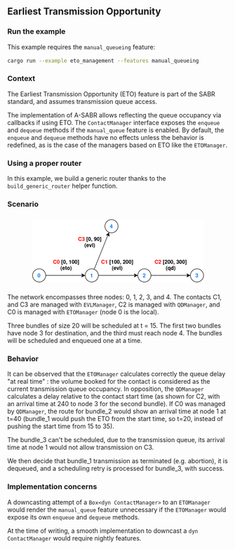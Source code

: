 ## Earliest Transmission Opportunity

### Run the example

This example requires the `manual_queueing` feature:
```bash
cargo run --example eto_management --features manual_queueing
```

### Context

The Earliest Transmission Opportunity (ETO) feature is part of the SABR standard, and assumes transmission queue access.

The implementation of A-SABR allows reflecting the queue occupancy via callbacks if using ETO. The `ContactManager` interface exposes the `enqueue` and `dequeue` methods if the `manual_queue` feature is enabled. By default, the `enqueue` and `dequeue` methods have no effects unless the behavior is redefined, as is the case of the managers based on ETO like the `ETOManager`.

### Using a proper router

In this example, we build a generic router thanks to the `build_generic_router` helper function.

### Scenario

<img src="eto_management.png" alt="ETO Management" style="display: block; margin: 25px auto">

The network encompasses three nodes: 0, 1, 2, 3, and 4. The contacts C1, and C3 are managed with `EVLManager`, C2 is managed with `QDManager`, and C0 is managed with `ETOManager` (node 0 is the local).

Three bundles of size 20 will be scheduled at t = 15. The first two bundles have node 3 for destination, and the third must reach node 4. The bundles will be scheduled and enqueued one at a time.

### Behavior

It can be observed that the `ETOManager` calculates correctly the queue delay "at real time" : the volume booked for the contact is considered as the current transmission queue occupancy. In opposition, the `QDManager` calculates a delay relative to the contact start time (as shown for C2, with an arrival time at 240 to node 3 for the second bundle). If C0 was managed by `QDManager`, the route for bundle_2 would show an arrival time at node 1 at t=40 (bundle_1 would push the ETO from the start time, so t=20, instead of pushing the start time from 15 to 35).

The bundle_3 can't be scheduled, due to the transmission queue, its arrival time at node 1 would not allow transmission on C3.

We then decide that bundle_1 transmission as terminated (e.g. abortion), it is dequeued, and a scheduling retry is processed for bundle_3, with success.

### Implementation concerns

A downcasting attempt of a `Box<dyn ContactManager>` to an `ETOManager` would render the `manual_queue` feature unnecessary if the `ETOManager` would expose its own `enqueue` and `dequeue` methods.

At the time of writing, a smooth implementation to downcast a `dyn ContactManager` would require nightly features.